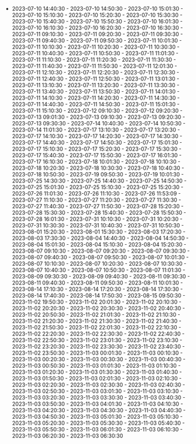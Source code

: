  - 2023-07-10 14:40:30 - 2023-07-10 14:50:30 - 2023-07-10 15:01:30 - 2023-07-10 15:10:30 - 2023-07-10 15:20:30 - 2023-07-10 15:30:30 - 2023-07-10 15:40:30 - 2023-07-10 15:50:30 - 2023-07-10 16:01:30 - 2023-07-10 16:10:30 - 2023-07-10 16:20:30 - 2023-07-10 16:30:30 - 2023-07-11 09:10:30 - 2023-07-11 09:20:30 - 2023-07-11 09:30:30 - 2023-07-11 09:40:30 - 2023-07-11 09:50:30 - 2023-07-11 10:01:30 - 2023-07-11 10:10:30 - 2023-07-11 10:20:30 - 2023-07-11 10:30:30 - 2023-07-11 10:40:30 - 2023-07-11 10:50:30 - 2023-07-11 11:01:30 - 2023-07-11 11:10:30 - 2023-07-11 11:20:30 - 2023-07-11 11:30:30 - 2023-07-11 11:40:30 - 2023-07-11 11:50:30 - 2023-07-11 12:01:30 - 2023-07-11 12:10:30 - 2023-07-11 12:20:30 - 2023-07-11 12:30:30 - 2023-07-11 12:40:30 - 2023-07-11 12:50:30 - 2023-07-11 13:01:30 - 2023-07-11 13:10:30 - 2023-07-11 13:20:30 - 2023-07-11 13:30:30 - 2023-07-11 13:40:30 - 2023-07-11 13:50:30 - 2023-07-11 14:01:30 - 2023-07-11 14:10:30 - 2023-07-11 14:20:30 - 2023-07-11 14:30:30 - 2023-07-11 14:40:30 - 2023-07-11 14:50:30 - 2023-07-11 15:01:30 - 2023-07-11 15:10:30 - 2023-07-12 09:10:30 - 2023-07-12 09:20:30 - 2023-07-13 09:01:30 - 2023-07-13 09:10:30 - 2023-07-13 09:20:30 - 2023-07-13 09:30:30 - 2023-07-14 10:40:30 - 2023-07-14 10:50:30 - 2023-07-14 11:01:30 - 2023-07-17 13:10:30 - 2023-07-17 13:20:30 - 2023-07-17 14:10:30 - 2023-07-17 14:20:30 - 2023-07-17 14:30:30 - 2023-07-17 14:40:30 - 2023-07-17 14:50:30 - 2023-07-17 15:01:30 - 2023-07-17 15:10:30 - 2023-07-17 15:20:30 - 2023-07-17 15:30:30 - 2023-07-17 15:40:30 - 2023-07-17 15:50:30 - 2023-07-17 16:01:30 - 2023-07-17 16:10:30 - 2023-07-18 10:01:30 - 2023-07-18 10:10:30 - 2023-07-18 10:20:30 - 2023-07-18 10:30:30 - 2023-07-18 10:40:30 - 2023-07-18 10:50:30 - 2023-07-19 09:50:30 - 2023-07-19 10:01:30 - 2023-07-25 14:30:30 - 2023-07-25 14:40:30 - 2023-07-25 14:50:30 - 2023-07-25 15:01:30 - 2023-07-25 15:10:30 - 2023-07-25 15:20:30 - 2023-07-26 11:01:30 - 2023-07-26 11:10:30 - 2023-07-26 11:53:09 - 2023-07-27 11:10:30 - 2023-07-27 11:20:30 - 2023-07-27 11:30:30 - 2023-07-27 11:40:30 - 2023-07-27 11:50:30 - 2023-07-28 15:20:30 - 2023-07-28 15:30:30 - 2023-07-28 15:40:30 - 2023-07-28 15:50:30 - 2023-07-28 16:01:30 - 2023-07-31 10:10:30 - 2023-07-31 10:20:30 - 2023-07-31 10:30:30 - 2023-07-31 10:40:30 - 2023-07-31 10:50:30 - 2023-08-01 15:20:30 - 2023-08-01 15:30:30 - 2023-08-03 17:20:30 - 2023-08-03 17:30:30 - 2023-08-04 14:40:30 - 2023-08-04 14:50:30 - 2023-08-04 15:01:30 - 2023-08-04 15:10:30 - 2023-08-04 15:20:30 - 2023-08-07 09:10:30 - 2023-08-07 09:20:30 - 2023-08-07 09:30:30 - 2023-08-07 09:40:30 - 2023-08-07 09:50:30 - 2023-08-07 10:01:30 - 2023-08-07 10:10:30 - 2023-08-07 10:20:30 - 2023-08-07 10:30:30 - 2023-08-07 10:40:30 - 2023-08-07 10:50:30 - 2023-08-07 11:01:30 - 2023-08-09 09:30:30 - 2023-08-09 09:40:30 - 2023-08-11 09:30:30 - 2023-08-11 09:40:30 - 2023-08-11 09:50:30 - 2023-08-11 10:01:30 - 2023-08-14 17:10:30 - 2023-08-14 17:20:30 - 2023-08-14 17:30:30 - 2023-08-14 17:40:30 - 2023-08-14 17:50:30 - 2023-08-15 09:50:30 - 2023-11-02 19:50:30 - 2023-11-02 20:01:30 - 2023-11-02 20:10:30 - 2023-11-02 20:20:30 - 2023-11-02 20:30:30 - 2023-11-02 20:40:30 - 2023-11-02 20:50:30 - 2023-11-02 21:01:30 - 2023-11-02 21:10:30 - 2023-11-02 21:20:30 - 2023-11-02 21:30:30 - 2023-11-02 21:40:30 - 2023-11-02 21:50:30 - 2023-11-02 22:01:30 - 2023-11-02 22:10:30 - 2023-11-02 22:20:30 - 2023-11-02 22:30:30 - 2023-11-02 22:40:30 - 2023-11-02 22:50:30 - 2023-11-02 23:01:30 - 2023-11-02 23:10:30 - 2023-11-02 23:20:30 - 2023-11-02 23:30:30 - 2023-11-02 23:40:30 - 2023-11-02 23:50:30 - 2023-11-03 00:01:30 - 2023-11-03 00:10:30 - 2023-11-03 00:20:30 - 2023-11-03 00:30:30 - 2023-11-03 00:40:30 - 2023-11-03 00:50:30 - 2023-11-03 01:01:30 - 2023-11-03 01:10:30 - 2023-11-03 01:20:30 - 2023-11-03 01:30:30 - 2023-11-03 01:40:30 - 2023-11-03 01:50:30 - 2023-11-03 02:01:30 - 2023-11-03 02:10:30 - 2023-11-03 02:20:30 - 2023-11-03 02:30:30 - 2023-11-03 02:40:30 - 2023-11-03 02:50:30 - 2023-11-03 03:01:30 - 2023-11-03 03:10:30 - 2023-11-03 03:20:30 - 2023-11-03 03:30:30 - 2023-11-03 03:40:30 - 2023-11-03 03:50:30 - 2023-11-03 04:01:30 - 2023-11-03 04:10:30 - 2023-11-03 04:20:30 - 2023-11-03 04:30:30 - 2023-11-03 04:40:30 - 2023-11-03 04:50:30 - 2023-11-03 05:01:30 - 2023-11-03 05:10:30 - 2023-11-03 05:20:30 - 2023-11-03 05:30:30 - 2023-11-03 05:40:30 - 2023-11-03 05:50:30 - 2023-11-03 06:01:30 - 2023-11-03 06:10:30 - 2023-11-03 06:20:30 - 2023-11-03 06:30:30